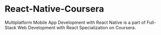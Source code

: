# React-Native-Coursera
Multiplatform Mobile App Development with React Native is a part of Full-Stack Web Development with React Specialization on Coursera.
